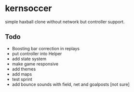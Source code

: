 # kernsoccer
simple haxball clone without network but controller support.

## Todo
- Boosting bar correction in replays
- put controller into Helper
- add state system
- make game responsive
- add themes
- add maps
- test sprint
- add bounce sounds with field, net and goalposts [not sure]
